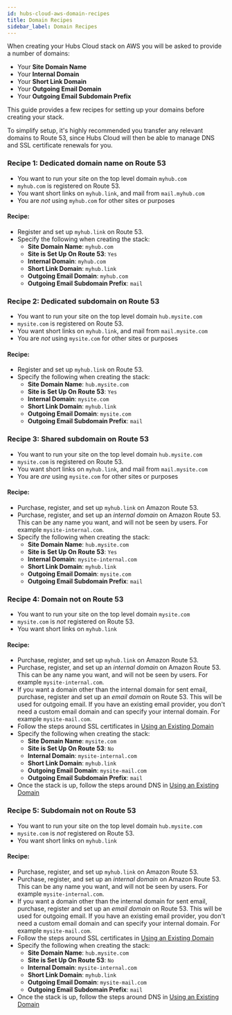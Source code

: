 ```yaml
---
id: hubs-cloud-aws-domain-recipes
title: Domain Recipes
sidebar_label: Domain Recipes
---
```


When creating your Hubs Cloud stack on AWS you will be asked to provide a number of domains:

- Your **Site Domain Name**
- Your **Internal Domain**
- Your **Short Link Domain**
- Your **Outgoing Email Domain**
- Your **Outgoing Email Subdomain Prefix**

This guide provides a few recipes for setting up your domains before creating your stack.

To simplify setup, it's highly recommended you transfer any relevant domains to Route 53, since Hubs Cloud will then be able to manage DNS and SSL certificate renewals for you.

### Recipe 1: Dedicated domain name on Route 53

- You want to run your site on the top level domain `myhub.com`
- `myhub.com` is registered on Route 53.
- You want short links on `myhub.link`, and mail from `mail.myhub.com`
- You are *not* using `myhub.com` for other sites or purposes

#### Recipe:

- Register and set up `myhub.link` on Route 53.
- Specify the following when creating the stack:
  - **Site Domain Name**: `myhub.com`
  - **Site is Set Up On Route 53**: `Yes`
  - **Internal Domain**: `myhub.com`
  - **Short Link Domain**: `myhub.link`
  - **Outgoing Email Domain**: `myhub.com`
  - **Outgoing Email Subdomain Prefix**: `mail`

### Recipe 2: Dedicated subdomain on Route 53

- You want to run your site on the top level domain `hub.mysite.com`
- `mysite.com` is registered on Route 53.
- You want short links on `myhub.link`, and mail from `mail.mysite.com`
- You are *not* using `mysite.com` for other sites or purposes

#### Recipe:

- Register and set up `myhub.link` on Route 53.
- Specify the following when creating the stack:
  - **Site Domain Name**: `hub.mysite.com`
  - **Site is Set Up On Route 53**: `Yes`
  - **Internal Domain**: `mysite.com`
  - **Short Link Domain**: `myhub.link`
  - **Outgoing Email Domain**: `mysite.com`
  - **Outgoing Email Subdomain Prefix**: `mail`

### Recipe 3: Shared subdomain on Route 53

- You want to run your site on the top level domain `hub.mysite.com`
- `mysite.com` is registered on Route 53.
- You want short links on `myhub.link`, and mail from `mail.mysite.com`
- You are *are* using `mysite.com` for other sites or purposes

#### Recipe:

- Purchase, register, and set up `myhub.link` on Amazon Route 53.
- Purchase, register, and set up an *internal domain* on Amazon Route 53. This can be any name you want, and will not be seen by users. For example `mysite-internal.com`.
- Specify the following when creating the stack:
  - **Site Domain Name**: `hub.mysite.com`
  - **Site is Set Up On Route 53**: `Yes`
  - **Internal Domain**: `mysite-internal.com`
  - **Short Link Domain**: `myhub.link`
  - **Outgoing Email Domain**: `mysite.com`
  - **Outgoing Email Subdomain Prefix**: `mail`

### Recipe 4: Domain not on Route 53

- You want to run your site on the top level domain `mysite.com`
- `mysite.com` is *not* registered on Route 53.
- You want short links on `myhub.link`

#### Recipe:

- Purchase, register, and set up `myhub.link` on Amazon Route 53.
- Purchase, register, and set up an *internal domain* on Amazon Route 53. This can be any name you want, and will not be seen by users. For example `mysite-internal.com`.
- If you want a domain other than the internal domain for sent email, purchase, register and set up an *email domain* on Route 53. This will be used for outgoing email. If you have an existing email provider, you don't need a custom email domain and can specify your internal domain. For example `mysite-mail.com`.
- Follow the steps around SSL certificates in [Using an Existing Domain](./hubs-cloud-aws-existing-domain.md)
- Specify the following when creating the stack:
  - **Site Domain Name**: `mysite.com`
  - **Site is Set Up On Route 53**: `No`
  - **Internal Domain**: `mysite-internal.com`
  - **Short Link Domain**: `myhub.link`
  - **Outgoing Email Domain**: `mysite-mail.com`
  - **Outgoing Email Subdomain Prefix**: `mail`
- Once the stack is up, follow the steps around DNS in [Using an Existing Domain](./hubs-cloud-aws-existing-domain.md)

### Recipe 5: Subdomain not on Route 53

- You want to run your site on the top level domain `hub.mysite.com`
- `mysite.com` is *not* registered on Route 53.
- You want short links on `myhub.link`

#### Recipe:

- Purchase, register, and set up `myhub.link` on Amazon Route 53.
- Purchase, register, and set up an *internal domain* on Amazon Route 53. This can be any name you want, and will not be seen by users. For example `mysite-internal.com`.
- If you want a domain other than the internal domain for sent email, purchase, register and set up an *email domain* on Route 53. This will be used for outgoing email. If you have an existing email provider, you don't need a custom email domain and can specify your internal domain. For example `mysite-mail.com`.
- Follow the steps around SSL certificates in [Using an Existing Domain](./hubs-cloud-aws-existing-domain.md)
- Specify the following when creating the stack:
  - **Site Domain Name**: `hub.mysite.com`
  - **Site is Set Up On Route 53**: `No`
  - **Internal Domain**: `mysite-internal.com`
  - **Short Link Domain**: `myhub.link`
  - **Outgoing Email Domain**: `mysite-mail.com`
  - **Outgoing Email Subdomain Prefix**: `mail`
- Once the stack is up, follow the steps around DNS in [Using an Existing Domain](./hubs-cloud-aws-existing-domain.md)
